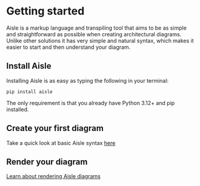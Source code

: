 # Getting started

Aisle is a markup language and transpiling tool that aims to
be as simple and straightforward as possible when creating
architectural diagrams. Unlike other solutions it has very
simple and natural syntax, which makes it easier to start
and then understand your diagram.


## Install Aisle

Installing Aisle is as easy as typing the following in your
terminal:
```shell
pip install aisle
```
The only requirement is that you already have Python 3.12+ 
and pip installed.


## Create your first diagram

Take a quick look at basic Aisle syntax [here](Basic-syntax.md)


## Render your diagram

[Learn about rendering Aisle diagrams](Generate-diagrams.md)
